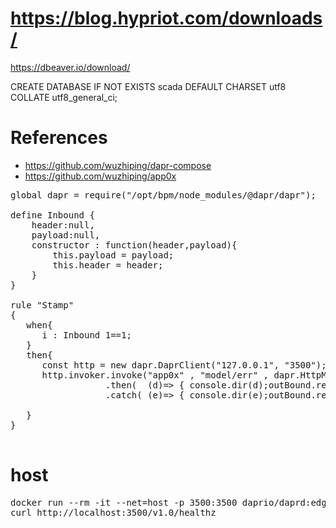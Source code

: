 # https://blog.hypriot.com/downloads/

https://dbeaver.io/download/

 CREATE DATABASE IF NOT EXISTS scada DEFAULT CHARSET utf8 COLLATE utf8_general_ci;

# References
* https://github.com/wuzhiping/dapr-compose
* https://github.com/wuzhiping/app0x


<pre>
global dapr = require("/opt/bpm/node_modules/@dapr/dapr");

define Inbound {
    header:null,
    payload:null,
    constructor : function(header,payload){
        this.payload = payload;
        this.header = header;
    }
}

rule "Stamp"
{
   when{
      i : Inbound 1==1;
   }
   then{
      const http = new dapr.DaprClient("127.0.0.1", "3500");
      http.invoker.invoke("app0x" , "model/err" , dapr.HttpMethod.POST, { from:"dapr",value:"abc",temp:(new Date()).getTime() })
                  .then(  (d)=> { console.dir(d);outBound.result = d; next()})
                  .catch( (e)=> { console.dir(e);outBound.result = i.payload;next() });

   }
}

</pre>

# host
<pre>
docker run --rm -it --net=host -p 3500:3500 daprio/daprd:edge ./daprd -app-id app0x xxxxx yyyyy zzzzz
curl http://localhost:3500/v1.0/healthz
</pre>
